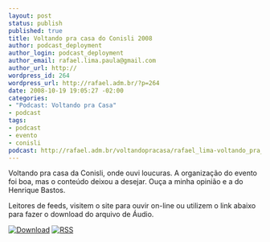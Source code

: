 ```yaml
--- 
layout: post
status: publish
published: true
title: Voltando pra casa do Conisli 2008
author: podcast_deployment
author_login: podcast_deployment
author_email: rafael.lima.paula@gmail.com
author_url: http://
wordpress_id: 264
wordpress_url: http://rafael.adm.br/?p=264
date: 2008-10-19 19:05:27 -02:00
categories: 
- "Podcast: Voltando pra Casa"
- podcast
tags: 
- podcast
- evento
- conisli
podcast: http://rafael.adm.br/voltandopracasa/rafael_lima-voltando_pra_casa-0028.mp3
---
```

Voltando pra casa da Conisli, onde ouvi loucuras. A organização do evento foi boa, mas o conteúdo deixou a desejar. Ouça a minha opinião e a do Henrique Bastos.

Leitores de feeds, visitem o site para ouvir on-line ou utilizem o link abaixo para fazer o download do arquivo de Áudio.

<a class="noborder" href="http://rafael.adm.br/voltandopracasa/rafael_lima-voltando_pra_casa-0028.mp3" title="Download"><img src="http://rafael.adm.br/wp-content/themes/rafael_lima-rockinblue/images/download_green.gif" border="0" alt="Download" /></a> <a class="noborder" href="http://feeds.feedburner.com/rafael_lima_podcast" title="RSS"><img src="http://rafael.adm.br/wp-content/themes/rafael_lima-rockinblue/images/icn-feed-16x16.png" border="0" alt="RSS" /></a>

